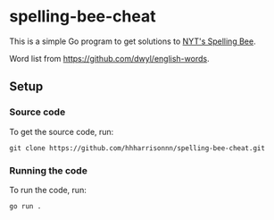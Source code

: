 # spelling-bee-cheat
This is a simple Go program to get solutions to [NYT's Spelling Bee](https://www.nytimes.com/puzzles/spelling-bee).

Word list from https://github.com/dwyl/english-words.

## Setup

### Source code
To get the source code, run:
```
git clone https://github.com/hhharrisonnn/spelling-bee-cheat.git
```

### Running the code
To run the code, run:
```
go run .
```